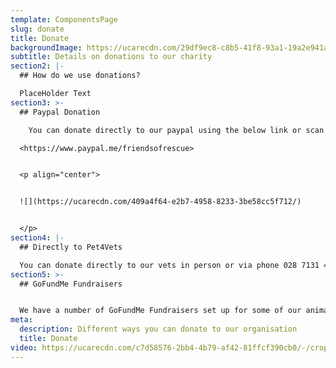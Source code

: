 ```yaml
---
template: ComponentsPage
slug: donate
title: Donate
backgroundImage: https://ucarecdn.com/29df9ec8-c8b5-41f8-93a1-19a2e941a613/-/crop/528x240/0,83/-/preview/
subtitle: Details on donations to our charity
section2: |-
  ## How do we use donations?

  PlaceHolder Text
section3: >-
  ## Paypal Donation

    You can donate directly to our paypal using the below link or scan the QR code.

  <https://www.paypal.me/friendsofrescue>


  <p align="center">


  ![](https://ucarecdn.com/409a4f64-e2b7-4958-8233-3be58cc5f712/)


  </p>
section4: |-
  ## Directly to Pet4Vets

  You can donate directly to our vets in person or via phone 028 7131 4420
section5: >-
  ## GoFundMe Fundraisers


  We have a number of GoFundMe Fundraisers set up for some of our animals. Our active fundraisers can be found below:
meta:
  description: Different ways you can donate to our organisation
  title: Donate
video: https://ucarecdn.com/c7d58576-2bb4-4b79-af42-81ffcf390cb0/-/crop/528x357/0,170/-/preview/
---
```

